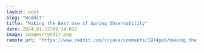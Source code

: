 ```yaml
---
layout: post
blog: "Reddit"
title: "Making the Best Use of Spring Observability"
date: 2024-01-15T09:24:03Z
image: images/reddit.png
remote_url: "https://www.reddit.com/r/java/comments/1974pp8/making_the_best_use_of_spring_observability/"
---
```

